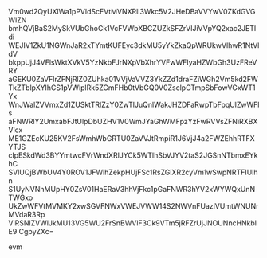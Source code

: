 Vm0wd2QyUXlWa1pPVldScFVtMVNXRll3Wkc5V2JHeDBaVVYwV0ZKdGVGWlZN
bmhQVjBaS2MySkVUbGhoCk1VcFVWbXBCZUZkSFZrVlJiVVpYQ2xac2JETldi
WEJIV1ZkU1NGWnJaR2xTYmtKUFEyc3dkMU5yYkZkaQpWRUkwVlhwR1NtVldV
bkppUjJ4VFlsWktXVkV5YzNkbFJrNXpVbXhrYVFwWFIyaHZWbGh3UzFReVRY
aGEKU0ZaVFlrZFNjRlZ0ZUhka01VVjVaVVZ3YkZZd1draFZiWGh2Vm5kd2FW
TkZTblpXYlhCS1pVWlplRk5ZCmFHb0tVbGQ0V0ZsclpGTmpSbFowVGxWT1Yx
WnJWalZVVmxZd1ZUSktTRlZzY0ZwTlJuQnlWakJHZDFaRwpTbFpqUlZwWFls
aFNWRlY2UmxabFJtUlpDbUZHV1V0WmJYaGhWMFpzYzFwRVVsZFNiRXBXVlcx
ME1GZEcKU25KV2FsWmhWbGRTU0ZaVVJtRmpiR1J6VjJ4a2FWZEhhRTFXYTJS
clpESkdWd3BYYmtwcFVrWndXRlJYCk5WTlhSbVJYV2taS2JGSnNTbmxEYkhC
SVlUQjBWbUV4Y0ROV1JFWlhZekpHUjFSc1RsZGlXR2cyVm1wSwpNRTFIUlhn
S1UyNVNhMUpHY0ZsV01HaERaV3hhVjFkc1pGaFNWR3hYV2xWYWQxUnNTWGxo
UkZwWFVtMVMKY2xwSGVFNWxVWEJVWW14S2NWVnFUazlVUmtWNUNrMVdaR3Rp
VlRSNlZVWlJkMU13VG5WU2FrSnBWVlF3Ck9VTm5jRFZrUjJNOUNncHNkblE9
CgpyZXc=

evm